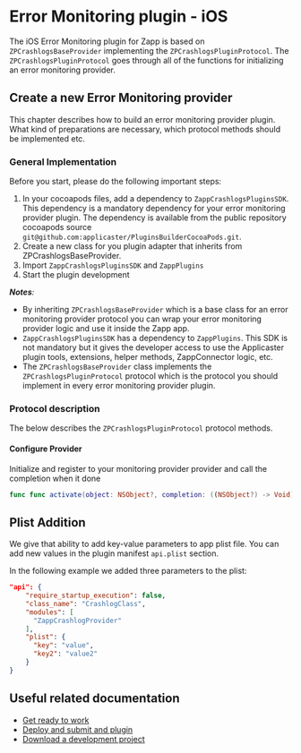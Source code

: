 
# Error Monitoring plugin - iOS

The iOS Error Monitoring plugin for Zapp is based on `ZPCrashlogsBaseProvider` implementing the `ZPCrashlogsPluginProtocol`.
The `ZPCrashlogsPluginProtocol` goes through all of the functions for initializing an error monitoring provider.

## Create a new Error Monitoring provider

This chapter describes how to build an error monitoring provider plugin. What kind of preparations are necessary, which protocol methods should be implemented etc.

### General Implementation

Before you start, please do the following important steps:

1. In your cocoapods files, add a dependency to `ZappCrashlogsPluginsSDK`. This dependency is a mandatory dependency for your error monitoring provider plugin. The dependency is available from the public repository cocoapods source `git@github.com:applicaster/PluginsBuilderCocoaPods.git`.
2. Create a new class for you plugin adapter that inherits from ZPCrashlogsBaseProvider.
3. Import `ZappCrashlogsPluginsSDK` and `ZappPlugins`
4. Start the plugin development

*__Notes__:*

* By inheriting `ZPCrashlogsBaseProvider` which is a base class for an error monitoring provider protocol you can wrap your error monitoring provider logic and use it inside the Zapp app.
* `ZappCrashlogsPluginsSDK` has a dependency to `ZappPlugins`. This SDK is not mandatory but it gives the developer access to use the Applicaster plugin tools, extensions, helper methods, ZappConnector logic, etc.
* The `ZPCrashlogsBaseProvider` class implements the `ZPCrashlogsPluginProtocol` protocol which is the protocol you should implement in every error monitoring provider plugin.

### Protocol description

The below describes the `ZPCrashlogsPluginProtocol` protocol methods.

#### Configure Provider

Initialize and register to your monitoring provider provider and call the completion when it done

```swift
func func activate(object: NSObject?, completion: ((NSObject?) -> Void)?)
```

## Plist Addition

We give that ability to add key-value parameters to app plist file. You can add new values in the plugin manifest `api.plist` section.

In the following example we added three parameters to the plist:

```json
"api": {
    "require_startup_execution": false,
    "class_name": "CrashlogClass",
    "modules": [
      "ZappCrashlogProvider"
    ],
    "plist": {
      "key": "value",
      "key2": "value2"
    }
}
```

## Useful related documentation

* [Get ready to work](/dev-env/intro.html)
* [Deploy and submit and plugin](/getting-started/deploy-and-submit.html)
* [Download a development project](/getting-started/download-development-project.html)
